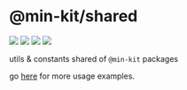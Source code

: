 # @min-kit/shared

[![](https://img.shields.io/codecov/c/github/rexerwang/min-kit?style=for-the-badge)](https://codecov.io/gh/rexerwang/min-kit)
[![](https://img.shields.io/npm/types/%40min-kit/shared?style=for-the-badge)](https://github.com/rexerwang/min-kit/tree/main/packages/shared)
[![](https://img.shields.io/npm/v/%40min-kit/shared?style=for-the-badge)](https://npm.im/@min-kit/shared)
[![](https://img.shields.io/badge/React-Tarojs-007ACC?style=for-the-badge&logo=react&logoColor=61DAFB&labelColor=20232A)](https://github.dev/NervJS/taro)

utils & constants shared of `@min-kit` packages

go [here](https://github.com/rexerwang/min-kit/tree/main/packages/example) for more usage examples.
